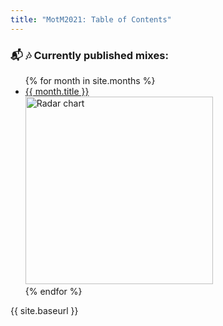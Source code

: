 ```yaml
---
title: "MotM2021: Table of Contents"
---
```


### :mailbox_with_mail: :notes: Currently published mixes:
<ul>
{% for month in site.months %}
    <li>
        <a href="{{ site.baseurl }}{{ month.permalink }}">{{ month.title }}</a><br>
        <img src="{{ site.baseurl }}/assets/radar_plot_{{ month.spotify_link_embedded }}.png" alt="Radar chart" width="300"/>
    </li>
{% endfor %}
</ul>

{{ site.baseurl }}